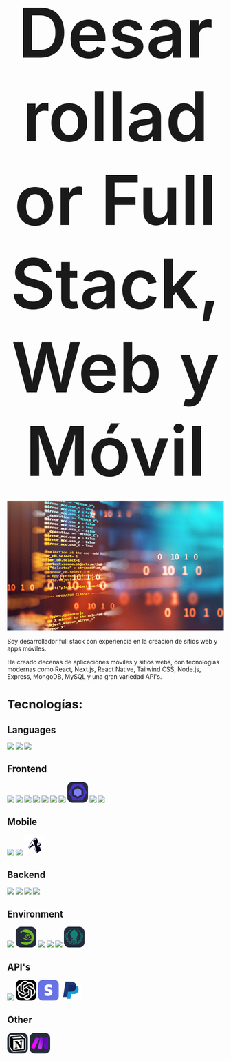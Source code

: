 # <div style="text-align: center; font-size: 4vh; font-weight: 600" align="center">Desarrollador Full Stack, Web y Móvil</div>
<img src="src/banner-github.jpg" style="width: 100%; max-height: 300px !important; object-fit: cover; height: 300px !important;" >

Soy desarrollador full stack con experiencia en la creación de sitios web y apps móviles.

He creado decenas de aplicaciones móviles y sitios webs, con tecnologías modernas como React, Next.js, React Native, Tailwind CSS, Node.js, Express, MongoDB, MySQL y una gran variedad API's.

# Tecnologías:


## Languages
<a href="https://developer.mozilla.org/en/docs/Web/JavaScript" title="JavaScript"><img src="https://skillicons.dev/icons?i=javascript" style="width: 48px;"></a>
<a href="https://www.typescriptlang.org/" title="TypeScript"><img src="https://skillicons.dev/icons?i=typescript" style="width: 48px;"></a>
<a href="https://www.gnu.org/software/bash/" title="Bash"><img src="https://skillicons.dev/icons?i=bash" style="width: 48px;"></a>


## Frontend
<a href="https://developer.mozilla.org/fr/docs/Web/HTML" title="HTML"><img src="https://skillicons.dev/icons?i=html" style="width: 48px;"></a>
<a href="https://developer.mozilla.org/fr/docs/Web/CSS" title="CSS"><img src="https://skillicons.dev/icons?i=css" style="width: 48px;"></a>
<a href="https://sass-lang.com/" title="Sass"><img src="https://skillicons.dev/icons?i=sass" style="width: 48px;"></a>
<a href="https://tailwindcss.com/" title="Tailwind CSS"><img src="https://skillicons.dev/icons?i=tailwind" style="width: 48px;"></a>
<a href="https://react.dev/" title="React"><img src="https://skillicons.dev/icons?i=react" style="width: 48px;"></a>
<a href="https://vitejs.dev/" title="Vite"><img src="https://skillicons.dev/icons?i=vite" style="width: 48px;"></a>
<a href="https://nextjs.org/" title="Next.js"><img src="https://skillicons.dev/icons?i=next" style="width: 48px;"></a>
<a href="https://eslint.org/" title="ESLint"><img src="src/eslint.png" style="width: 48px;"></a>
<a href="https://jestjs.io/" title="Jest"><img src="https://skillicons.dev/icons?i=jest" style="width: 48px;"></a>
<a href="https://www.figma.com/" title="Figma"><img src="https://skillicons.dev/icons?i=figma" style="width: 48px;"></a>


## Mobile
<a href="https://developer.android.com/studio" title="Android Studio"><img src="https://skillicons.dev/icons?i=androidstudio" style="width: 48px;"></a>
<a href="https://reactnative.dev/" title="React Native"><img src="https://skillicons.dev/icons?i=react" style="width: 48px;"></a>
<a href="https://expo.dev/" title="Expo Dev"><img src="src/expo.png" style="width: 48px;"></a>


## Backend
<a href="https://nodejs.org/en" title="Node.js"><img src="https://skillicons.dev/icons?i=nodejs" style="width: 48px;"></a>
<a href="https://expressjs.com/fr/" title="Express"><img src="https://skillicons.dev/icons?i=express" style="width: 48px;"></a>
<a href="https://www.mysql.com/" title="MySQL"><img src="https://skillicons.dev/icons?i=mysql" style="width: 48px;"></a>
<a href="https://www.mongodb.com/" title="MongoDB"><img src="https://skillicons.dev/icons?i=mongo" style="width: 48px;"></a>


## Environment
<a href="https://www.gnu.org/gnu/linux-and-gnu.html" title="GNU/Linux"><img src="https://skillicons.dev/icons?i=linux" style="width: 48px;"></a>
<a href="https://www.opensuse.org/" title="OpenSUSE"><img src="src/opensuse.png" style="width: 48px;"></a>
<a href="https://code.visualstudio.com/" title="Visual Studio Code"><img src="https://skillicons.dev/icons?i=vscode" style="width: 48px;"></a>
<a href="https://git-scm.com/" title="Git"><img src="https://skillicons.dev/icons?i=git" style="width: 48px;"></a>
<a href="https://github.com/" title="GitHub"><img src="https://skillicons.dev/icons?i=github" style="width: 48px;"></a>
<a href="https://www.gitkraken.com/" title="GitKraken"><img src="src/gitkraken.png" style="width: 48px;"></a>


## API's
<a href="https://firebase.google.com/" title="Firebase"><img src="https://skillicons.dev/icons?i=firebase" style="width: 48px;"></a>
<a href="https://openai.com/" title="OpenAI"><img src="src/openai.png" style="width: 48px;"></a>
<a href="https://stripe.com/" title="Stripe"><img src="src/stripe.webp" style="width: 48px;"></a>
<a href="https://paypal.com/" title="PayPal"><img src="src/paypal.png" style="width: 48px;"></a>


## Other
<a href="https://notion.so/product/" title="Notion"><img src="src/notion.png" style="width: 48px;"></a>
<a href="https://www.make.com/en" title="Make"><img src="src/make.png" style="width: 48px;"></a>